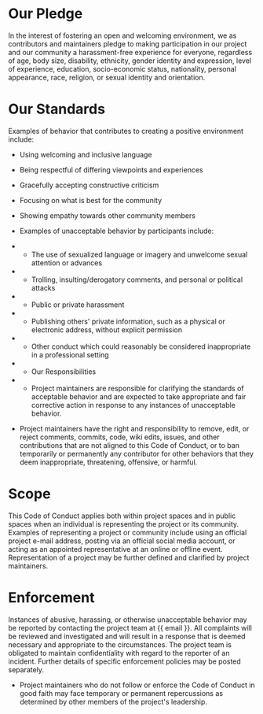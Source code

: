 # Our Pledge
In the interest of fostering an open and welcoming environment, we as contributors and maintainers pledge to making participation in our project and our community a harassment-free experience for everyone, regardless of age, body size, disability, ethnicity, gender identity and expression, level of experience, education, socio-economic status, nationality, personal appearance, race, religion, or sexual identity and orientation.

# Our Standards
Examples of behavior that contributes to creating a positive environment include:

- Using welcoming and inclusive language
- Being respectful of differing viewpoints and experiences
- Gracefully accepting constructive criticism
- Focusing on what is best for the community
- Showing empathy towards other community members
- Examples of unacceptable behavior by participants include:

- - The use of sexualized language or imagery and unwelcome sexual attention or advances
- - Trolling, insulting/derogatory comments, and personal or political attacks
- - Public or private harassment
- - Publishing others' private information, such as a physical or electronic address, without explicit permission
- - Other conduct which could reasonably be considered inappropriate in a professional setting
- - Our Responsibilities
- - Project maintainers are responsible for clarifying the standards of acceptable behavior and are expected to take appropriate and fair corrective action in response to any instances of unacceptable behavior.

- Project maintainers have the right and responsibility to remove, edit, or reject comments, commits, code, wiki edits, issues, and other contributions that are not aligned to this Code of Conduct, or to ban temporarily or permanently any contributor for other behaviors that they deem inappropriate, threatening, offensive, or harmful.

# Scope
This Code of Conduct applies both within project spaces and in public spaces when an individual is representing the project or its community. Examples of representing a project or community include using an official project e-mail address, posting via an official social media account, or acting as an appointed representative at an online or offline event. Representation of a project may be further defined and clarified by project maintainers.

# Enforcement
Instances of abusive, harassing, or otherwise unacceptable behavior may be reported by contacting the project team at {{ email }}. All complaints will be reviewed and investigated and will result in a response that is deemed necessary and appropriate to the circumstances. The project team is obligated to maintain confidentiality with regard to the reporter of an incident. Further details of specific enforcement policies may be posted separately.

- Project maintainers who do not follow or enforce the Code of Conduct in good faith may face temporary or permanent repercussions as determined by other members of the project's leadership.